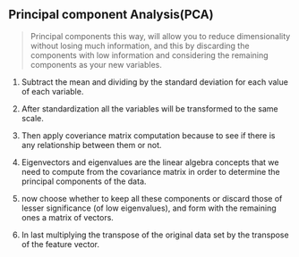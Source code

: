 ## Principal component Analysis(PCA)
> Principal components this way, will allow you to reduce dimensionality without losing much information, and this by discarding the components with low information and considering the remaining components as your new variables.

1. Subtract the mean and dividing by the standard deviation for each value of each variable.

2. After standardization all the variables will be transformed to the same scale.

3. Then apply coveriance matrix computation because to see if there is any relationship between them or not.

4. Eigenvectors and eigenvalues are the linear algebra concepts that we need to compute from the covariance matrix in order to determine the principal components of the data.

5. now choose whether to keep all these components or discard those of lesser significance (of low eigenvalues), and form with the remaining ones a matrix of vectors.

6. In last multiplying the transpose of the original data set by the transpose of the feature vector.
